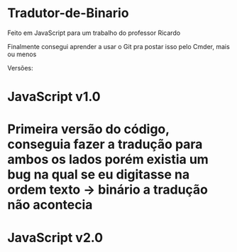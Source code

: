 # Tradutor-de-Binario
Feito em JavaScript para um trabalho do professor Ricardo

Finalmente consegui aprender a usar o Git pra postar isso pelo Cmder, mais ou menos

Versões: 
<h1>JavaScript v1.0<h1>
<p>Primeira versão do código, conseguia fazer a tradução para ambos os lados porém existia um bug na qual se eu digitasse na ordem texto -> binário a tradução não acontecia<p>
<h1>JavaScript v2.0<h1>
